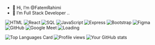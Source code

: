 - 👋 Hi, I’m @FatemRahimi
- 👀 I’m Full Stack Developer
..

<!---
FatemRahimi/FatemRahimi is a ✨ special ✨ repository because its `README.md` (this file) appears on your GitHub profile.
You can click the Preview link to take a look at your changes.
--->
![HTML](https://img.shields.io/badge/-HTML-E34F26?style=flat-square&logo=html5&logoColor=white)
![React](https://img.shields.io/badge/-React-61DAFB?style=flat-square&logo=react&logoColor=white)
![SQL](https://img.shields.io/badge/-SQL-4479A1?style=flat-square&logo=postgresql&logoColor=white)
![JavaScript](https://img.shields.io/badge/-JavaScript-F7DF1E?style=flat-square&logo=javascript&logoColor=black)
![Express](https://img.shields.io/badge/-Express-000000?style=flat-square&logo=express)
![Bootstrap](https://img.shields.io/badge/-Bootstrap-7952B3?style=flat-square&logo=bootstrap&logoColor=white)
![Figma](https://img.shields.io/badge/-Figma-F24E1E?style=flat-square&logo=figma&logoColor=white)
![GitHub](https://img.shields.io/badge/-GitHub-181717?style=flat-square&logo=github)
![Google Meet](https://img.shields.io/badge/-GoogleMeet-32A350?style=flat-square&logo=google-meet)
![Loading](https://github.com/yourusername/yourrepository/raw/main/path_to_your_gif.gif)




![Top Languages Card](https://github-readme-stats.vercel.app/api/top-langs/?username=FatemRahimi&layout=compact)
![Profile views](https://gpvc.arturio.dev/FatemRahimi)
![Your GitHub stats](https://github-readme-stats.vercel.app/api?username=FatemRahimi&show_icons=true)


